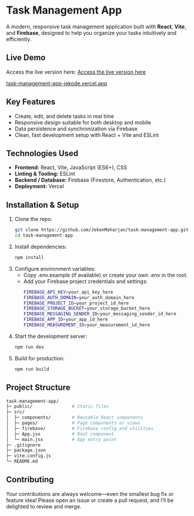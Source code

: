 # Task Management App

A modern, responsive task management application built with **React**, **Vite**, and **Firebase**, designed to help you organize your tasks intuitively and efficiently.


##  Live Demo
Access the live version here: [Access the live version here](https://task-management-app-jekode.vercel.app)

<a href="https://task-management-app-jekode.vercel.app" target="_blank">
task-management-app-jekode.vercel.app
</a>


##  Key Features
- Create, edit, and delete tasks in real time  
- Responsive design suitable for both desktop and mobile  
- Data persistence and synchronization via Firebase  
- Clean, fast development setup with React + Vite and ESLint


##  Technologies Used
- **Frontend:** React, Vite, JavaScript (ES6+), CSS  
- **Linting & Tooling:** ESLint  
- **Backend / Database:** Firebase (Firestore, Authentication, etc.)  
- **Deployment:** Vercel


##  Installation & Setup

1. Clone the repo:
   ```bash
   git clone https://github.com/JekenMaharjan/task-management-app.git
   cd task-management-app


2. Install dependencies:
   ```bash
   npm install


3. Configure environment variables:
   - Copy .env.example (if available) or create your own .env in the root.
   - Add your Firebase project credentials and settings:
     ```bash
     FIREBASE_API_KEY=your_api_key_here
     FIREBASE_AUTH_DOMAIN=your_auth_domain_here
     FIREBASE_PROJECT_ID=your_project_id_here
     FIREBASE_STORAGE_BUCKET=your_storage_bucket_here
     FIREBASE_MESSAGING_SENDER_ID=your_messaging_sender_id_here
     FIREBASE_APP_ID=your_app_id_here
     FIREBASE_MEASUREMENT_ID=your_measurement_id_here


4. Start the development server:
   ```bash
   npm run dev


5. Build for production:
   ```bash
   npm run build


## Project Structure

   ```bash
   task-management-app/
   ├─ public/               # Static files
   ├─ src/
   │  ├─ components/        # Reusable React components
   │  ├─ pages/             # Page components or views
   │  ├─ firebase/          # Firebase config and utilities
   │  ├─ App.jsx            # Root component
   │  └─ main.jsx           # App entry point
   ├─ .gitignore
   ├─ package.json
   ├─ vite.config.js
   └─ README.md
   ```

## Contributing

Your contributions are always welcome—even the smallest bug fix or feature idea! Please open an issue or create a pull request, and I’ll be delighted to review and merge.

